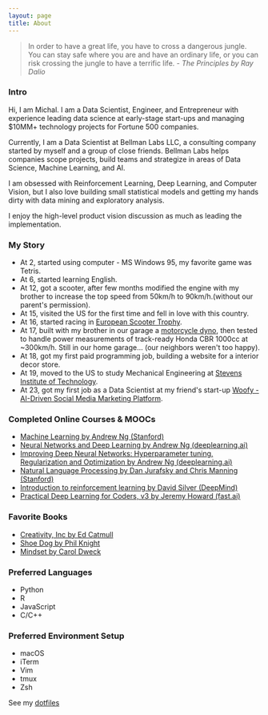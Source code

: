 ```yaml
---
layout: page
title: About
---
```

> In order to have a great life, you have to cross a dangerous jungle. You can stay safe where you are and have an ordinary life, or you can risk crossing the jungle to have a terrific life. *- The Principles by Ray Dalio*

### Intro
Hi, I am Michal. I am a Data Scientist, Engineer, and Entrepreneur with experience leading data science at early-stage start-ups and managing $10MM+ technology projects for Fortune 500 companies.

Currently, I am a Data Scientist at Bellman Labs LLC, a consulting company started by myself and a group of close friends. Bellman Labs helps companies scope projects, build teams and strategize in areas of Data Science, Machine Learning, and AI.

I am obsessed with Reinforcement Learning, Deep Learning, and Computer Vision, but I also love building small statistical models and getting my hands dirty with data mining and exploratory analysis.

I enjoy the high-level product vision discussion as much as leading the implementation.

<!-- In my free time I enjoy hanging out with my wife Heather and son Amber. I am the winner of season 3 of the reality TV show "King of the Nerds." As a hobby I enjoy mixing technology and humor, leading to the creation of things like TweetMashup.com and AI generated license plates. -->

### My Story
* At 2, started using computer - MS Windows 95, my favorite game was Tetris.
* At 6, started learning English.
* At 12, got a scooter, after few months modified the engine with my brother to increase the top speed from 50km/h to 90km/h.(without our parent's permission).
* At 15, visited the US for the first time and fell in love with this country.
* At 16, started racing in [European Scooter Trophy](https://www.europeanscootertrophy.de/en/).
* At 17, built with my brother in our garage a [motorcycle dyno](https://en.wikipedia.org/wiki/Dynamometer), then tested to handle power measurements of track-ready Honda CBR 1000cc at ~300km/h. Still in our home garage... (our neighbors weren't too happy).
* At 18, got my first paid programming job, building a website for a interior decor store.
* At 19, moved to the US to study Mechanical Engineering at [Stevens Institute of Technology](stevens.edu).
* At 23, got my first job as a Data Scientist at my friend's start-up [Woofy - AI-Driven Social Media Marketing Platform](hellowoofy.com).

### Completed Online Courses & MOOCs
* [Machine Learning by Andrew Ng (Stanford)](https://www.coursera.org/learn/machine-learning)
* [Neural Networks and Deep Learning by Andrew Ng (deeplearning.ai)](https://www.coursera.org/account/accomplishments/verify/RSQL6PTPDH7Q)
* [Improving Deep Neural Networks: Hyperparameter tuning, Regularization and Optimization by Andrew Ng (deeplearning.ai)](https://www.coursera.org/account/accomplishments/verify/VH3FJWXHPJXQ)
* [Natural Language Processing by Dan Jurafsky and Chris Manning (Stanford)](https://www.youtube.com/watch?v=oWsMIW-5xUc&list=PLLssT5z_DsK8HbD2sPcUIDfQ7zmBarMYv)
* [Introduction to reinforcement learning by David Silver (DeepMind)](https://www.youtube.com/watch?v=2pWv7GOvuf0&list=PLqYmG7hTraZDM-OYHWgPebj2MfCFzFObQ)
* [Practical Deep Learning for Coders, v3 by Jeremy Howard (fast.ai)](https://course.fast.ai/)
<!-- * [Natural Language Processing with Deep Learning by Chris Manning and Richar Socher (Stanford)](https://www.youtube.com/watch?v=OQQ-W_63UgQ) -->

<!-- ### Favorite Papers -->
<!-- *  -->

### Favorite Books
* [Creativity, Inc by Ed Catmull](https://www.amazon.com/Creativity-Inc-Overcoming-Unseen-Inspiration/dp/0812993012)
* [Shoe Dog by Phil Knight](https://www.amazon.com/dp/1501135929/ref=cm_sw_em_r_mt_dp_U_wQtbEb585M4FD)
* [Mindset by Carol Dweck](https://www.amazon.com/dp/0345472322/ref=cm_sw_em_r_mt_dp_U_GRtbEbJHCFBW3)

### Preferred Languages
* Python
* R
* JavaScript
* C/C++

### Preferred Environment Setup
* macOS
* iTerm
* Vim
* tmux
* Zsh

See my [dotfiles](https://github.com/Michalos88/dotfiles)

